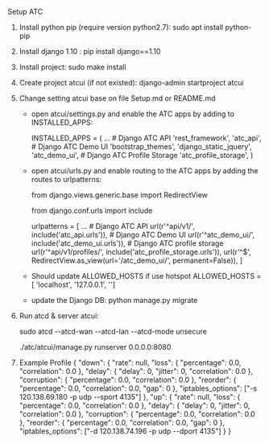 Setup ATC 
1. Install python pip (require version python2.7): sudo apt install python-pip
2. Install django 1.10 : pip install django==1.10
3. Install project: sudo make install
4. Create project atcui (if not existed): django-admin startproject atcui
5. Change setting atcui base on file Setup.md or README.md
	+ open atcui/settings.py and enable the ATC apps by adding to INSTALLED_APPS:

       INSTALLED_APPS = (
		    ...
		    # Django ATC API
		    'rest_framework',
		    'atc_api',
		    # Django ATC Demo UI
		    'bootstrap_themes',
		    'django_static_jquery',
		    'atc_demo_ui',
		    # Django ATC Profile Storage
		    'atc_profile_storage',
		) 
	+ open atcui/urls.py and enable routing to the ATC apps by adding the routes to urlpatterns:

		from django.views.generic.base import RedirectView

		from django.conf.urls import include
		
		urlpatterns = [
		    ...
		    # Django ATC API
		    url(r'^api/v1/', include('atc_api.urls')),
		    # Django ATC Demo UI
		    url(r'^atc_demo_ui/', include('atc_demo_ui.urls')),
		    # Django ATC profile storage
		    url(r'^api/v1/profiles/', include('atc_profile_storage.urls')),
		    url(r'^$', RedirectView.as_view(url='/atc_demo_ui/', permanent=False)),
		]
	+ Should update ALLOWED_HOSTS if use hotspot
		ALLOWED_HOSTS = [
		  'localhost',
		  '127.0.0.1',
		  '<hotspot ip>']
	+ update the Django DB:
		python manage.py migrate
6. Run atcd & server atcui:
	
 	sudo atcd --atcd-wan <wan-profile-name> --atcd-lan <lan-profile-name> --atcd-mode unsecure
	
 	./atc/atcui/manage.py runserver 0.0.0.0:8080
7. Example Profile
{
  "down": {
        "rate": null,
        "loss": {
            "percentage": 0.0,
            "correlation": 0.0
        },
        "delay": {
            "delay": 0,
            "jitter": 0,
            "correlation": 0.0
        },
        "corruption": {
            "percentage": 0.0,
            "correlation": 0.0
        },
        "reorder": {
            "percentage": 0.0,
            "correlation": 0.0,
            "gap": 0
        },
        "iptables_options": ["-s 120.138.69.180 -p udp --sport 4135"]
    },
    "up": {
        "rate": null,
        "loss": {
            "percentage": 0.0,
            "correlation": 0.0
        },
        "delay": {
            "delay": 0,
            "jitter": 0,
            "correlation": 0.0
        },
        "corruption": {
            "percentage": 0.0,
            "correlation": 0.0
        },
        "reorder": {
            "percentage": 0.0,
            "correlation": 0.0,
            "gap": 0
        },
        "iptables_options": ["-d 120.138.74.196 -p udp --dport 4135"]
    }
}

